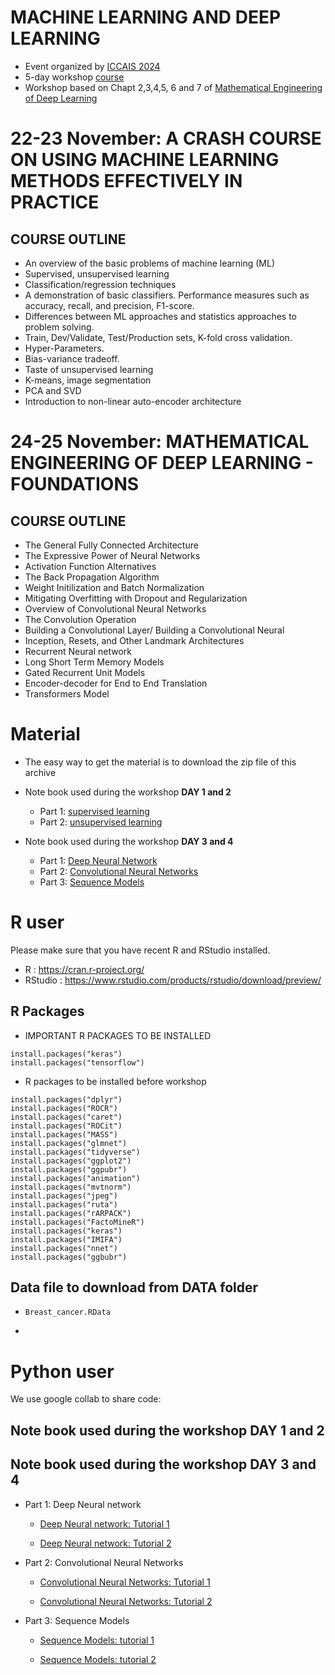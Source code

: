 # MACHINE LEARNING AND DEEP LEARNING


- Event organized by [ICCAIS 2024](https://ami.gov.vn/2024iccais)
- 5-day workshop [course](https://ami.gov.vn/2024iccais_course/)
- Workshop based on Chapt 2,3,4,5, 6 and 7 of [Mathematical Engineering of Deep Learning](https://deeplearningmath.org)



# 22-23 November: A CRASH COURSE ON USING MACHINE LEARNING METHODS EFFECTIVELY IN PRACTICE

## COURSE OUTLINE 
- An overview of the basic problems of machine learning (ML)
- Supervised, unsupervised learning
- Classification/regression techniques
- A demonstration of basic classifiers. Performance measures such as accuracy, recall, and precision, F1-score.
- Differences between ML approaches and statistics approaches to problem solving.
- Train, Dev/Validate, Test/Production sets, K-fold cross validation.
- Hyper-Parameters.
- Bias-variance tradeoff.
- Taste of unsupervised learning
- K-means, image segmentation
- PCA and SVD
- Introduction to non-linear auto-encoder architecture

# 24-25 November: MATHEMATICAL ENGINEERING OF DEEP LEARNING - FOUNDATIONS

## COURSE OUTLINE   
- The General Fully Connected Architecture
- The Expressive Power of Neural Networks
- Activation Function Alternatives
- The Back Propagation Algorithm
- Weight Initilization and Batch Normalization
- Mitigating Overfitting with Dropout and Regularization
- Overview of Convolutional Neural Networks
- The Convolution Operation
- Building a Convolutional Layer/ Building a Convolutional Neural
- Inception, Resets, and Other Landmark Architectures
- Recurrent Neural network
- Long Short Term Memory Models
- Gated Recurrent Unit Models
- Encoder-decoder for End to End Translation
- Transformers Model


# Material 

- The easy way to get the material is to download the zip file of this archive

- Note book used during the workshop **DAY 1 and 2** 
    - Part 1: [supervised learning](/Machine_learning_PART1.nb.html.zip)
    - Part 2: [unsupervised learning](/Machine_learning_Part2.nb.html.zip)


- Note book used during the workshop **DAY 3 and 4**
    - Part 1: [Deep Neural Network](/Deep_learning_DNN_IASC.nb.html.zip)
    - Part 2: [Convolutional Neural Networks](/Deep_learning_CNN_IASC.nb.html.zip)
    - Part 3: [Sequence Models](/Deep_learning_RNN_IASC.nb.html.zip)
 

# R user 

Please make sure that you have  recent R and RStudio installed.

  - R : https://cran.r-project.org/
  - RStudio : https://www.rstudio.com/products/rstudio/download/preview/


## R Packages 

- IMPORTANT R PACKAGES TO BE INSTALLED

```{r,eval=FALSE}
install.packages("keras")
install.packages("tensorflow")
```

- R packages to be installed before workshop

```{r,eval=FALSE}
install.packages("dplyr")
install.packages("ROCR")
install.packages("caret")
install.packages("ROCit")
install.packages("MASS")
install.packages("glmnet")
install.packages("tidyverse")
install.packages("ggplot2")
install.packages("ggpubr")
install.packages("animation")
install.packages("mvtnorm")
install.packages("jpeg")
install.packages("ruta")
install.packages("rARPACK")
install.packages("FactoMineR")
install.packages("keras")
install.packages("IMIFA")
install.packages("nnet")
install.packages("ggbubr")
```

## Data file to download from DATA folder

- ``Breast_cancer.RData``
- ````


# Python user

We use google collab to share code:

## Note book used during the workshop DAY 1 and 2



## Note book used during the workshop DAY 3 and 4

- Part 1: Deep Neural network

    - [Deep Neural network: Tutorial 1](https://colab.research.google.com/drive/1Qn88dyZXHhwqoLnGcNaHq510eDEjxau7?usp=sharing)
          
    - [Deep Neural network: Tutorial 2](https://colab.research.google.com/drive/1Msg2GDt5P0kB0MVPSPUcGZGIxDjOgoDb?usp=sharing)

- Part 2: Convolutional Neural Networks

    - [Convolutional Neural Networks: Tutorial 1](https://colab.research.google.com/drive/1pevnXxzlWLd5_BamWaIzpCUxc5NRxkXF?usp=sharing)
          
    - [Convolutional Neural Networks: Tutorial 2](https://colab.research.google.com/drive/1qgL6EU24i1ERR2I0qpETqnIGw1fKC7-K?usp=sharing)
   
- Part 3: Sequence Models
    
    - [Sequence Models: tutorial 1](https://colab.research.google.com/drive/1wWjPT8yBuuofvwKJgl8bIlhMsWV9Z0dk?usp=sharing)
    
    - [Sequence Models: tutorial 2](https://colab.research.google.com/drive/1R_T_klRPjp0x2k715zVcxGbXBPbGz9cx?usp=sharing)

